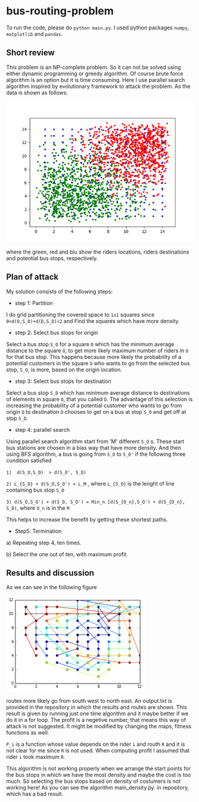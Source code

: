 # bus-routing-problem

To run the code, please do `python main.py`. I used python packages `numpy`, `matplotlib` and `pandas`.

## Short review
This problem is an NP-complete problem. So it can not be solved using either dynamic programming  or greedy algorithm. 
Of course brute force algorithm is an option but it is time consuming. Here I use parallel search algorithm inspired by 
evolutionary framework to attack the problem. As the data is shown as follows: 

![alt tag](https://raw.githubusercontent.com/ezahedi/bus-routing-problem/master/points.png)

where the green, red and blu show the riders locations, riders destinations and potential bus stops, respectively.

## Plan of attack

My solution consists of the following steps:

- step 1: Partition

I do grid partitioning the covered space to `1x1` squares since `0<d(O,S_O)+d(D,S_D)<2`
and Find the squares which have more density.

- step 2:  Select bus stops for origin

Select a bus stop `S_O` for a square `O` which has the minimum average distance to the square `O`, to get more likely maximum 
number of riders in `O` for that bus stop. This happens because more likely the probability of a potential customers in the square `O` who wants to go from the selected bus stop, `S_O`, is more, based on the origin location.

- step 3: Select bus stops for destination

Select a bus stop `S_D` which has minimum average distance to destinations of elements in square `O`, that you called `D`. The 
advantage of this selection is increasing the probability of a potential customer who wants to go from origin `O` to destination `D` 
chooses to get on a bus at stop `S_O` and get off at stop `S_D`.

- step 4: parallel search

Using parallel search algorithm start from 'M' different `S_O` s. 
These start bus stations are chosen in a bias way that have more density.
And then using BFS algorithm, a bus is going from `S_O` to `S_O'` if the following three condition satisfied

`1)  d(S_O,S_D)  > d(S_O', S_D)`

`2) L_{S_O} + d(S_O,S_O') < L_M`     , where `L_{S_O}` is the lenght of line containing bus stop `S_O`

`3) d(S_O,S_O') + d(S_D, S_D') = Min_n [d(S_{O_n},S_O') + d(S_{D_n}, S_D)`, where `O_n` is in the `M`

This helps to increase the benefit by getting these shortest paths.

- Step5: Termination

a) Repeating step 4, ten times.

b) Select the one out of ten, with maximum profit.

## Results and discussion
As we can see in the following figure

![alt tag](https://raw.githubusercontent.com/ezahedi/bus-routing-problem/master/routes.png)

routes more likely go from south west to north east. An output.txt is provided in the repository in which the results and routes are shown. This result is given by running just one time algorithm and it maybe better if we do it in a for loop. The profit is a negetive number, that means this way of attack is not suggested. It might be modified by changing the maps, fitness functions as well. 

`P_i` is a function whose value depends on the rider `i` and routh `R` and it is not clear for me since `R` is not used. When computing profit I assumed that rider `i` took maximum `R`.

This algorithm is not working properly when we arrange the start points for the bus stops in which we have the most density and maybe the cost is too much. So selecting the bus stops based on density of costumers is not working here! 
As you can see the algorithm main_density.py. in repository, which has a bad result. 


